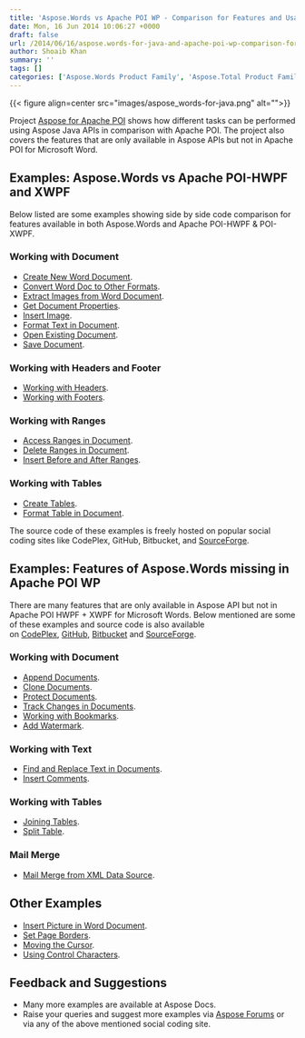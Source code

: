 ```yaml
---
title: 'Aspose.Words vs Apache POI WP - Comparison for Features and Usage'
date: Mon, 16 Jun 2014 10:06:27 +0000
draft: false
url: /2014/06/16/aspose.words-for-java-and-apache-poi-wp-comparison-for-features-and-usage/
author: Shoaib Khan
summary: ''
tags: []
categories: ['Aspose.Words Product Family', 'Aspose.Total Product Family']
---
```




{{< figure align=center src="images/aspose_words-for-java.png" alt="">}}


Project [Aspose for Apache POI][1] shows how different tasks can be performed using Aspose Java APIs in comparison with Apache POI. The project also covers the features that are only available in Aspose APIs but not in Apache POI for Microsoft Word.

## Examples: Aspose.Words vs Apache POI-HWPF and XWPF

Below listed are some examples showing side by side code comparison for features available in both Aspose.Words and Apache POI-HWPF & POI-XWPF.

### Working with Document

*   [Create New Word Document][2].
*   [Convert Word Doc to Other Formats][3].
*   [Extract Images from Word Document][4].
*   [Get Document Properties][5].
*   [Insert Image][6].
*   [Format Text in Document][7].
*   [Open Existing Document][8].
*   [Save Document][9].

### Working with Headers and Footer

*   [Working with Headers][10].
*   [Working with Footers][11].

### Working with Ranges

*   [Access Ranges in Document][12].
*   [Delete Ranges in Document][13].
*   [Insert Before and After Ranges][14].

### Working with Tables

*   [Create Tables][15].
*   [Format Table in Document][16].

The source code of these examples is freely hosted on popular social coding sites like CodePlex, GitHub, Bitbucket, and [SourceForge][17].

## Examples: Features of Aspose.Words missing in Apache POI WP

There are many features that are only available in Aspose API but not in Apache POI HWPF + XWPF for Microsoft Words. Below mentioned are some of these examples and source code is also available on [CodePlex][18], [GitHub][19], [Bitbucket][20] and [SourceForge][21].

### Working with Document

*   [Append Documents][22].
*   [Clone Documents][23].
*   [Protect Documents][24].
*   [Track Changes in Documents][25].
*   [Working with Bookmarks][26].
*   [Add Watermark][27].

### Working with Text

*   [Find and Replace Text in Documents][28].
*   [Insert Comments][29].

### Working with Tables

*   [Joining Tables][30].
*   [Split Table][31].

### Mail Merge

*   [Mail Merge from XML Data Source][32].

## Other Examples

*   [Insert Picture in Word Document][33].
*   [Set Page Borders][34].
*   [Moving the Cursor][35].
*   [Using Control Characters][36].

## Feedback and Suggestions

*   Many more examples are available at Aspose Docs. 
*   Raise your queries and suggest more examples via [Aspose Forums][37] or via any of the above mentioned social coding site.




[1]: https://docs.aspose.com/
[2]: https://docs.aspose.com/
[3]: https://docs.aspose.com/
[4]: https://docs.aspose.com/
[5]: https://docs.aspose.com/
[6]: https://docs.aspose.com/
[7]: https://docs.aspose.com/
[8]: https://docs.aspose.com/
[9]: https://docs.aspose.com/
[10]: https://docs.aspose.com/
[11]: https://docs.aspose.com/
[12]: https://docs.aspose.com/
[13]: https://docs.aspose.com/
[14]: https://docs.aspose.com/
[15]: https://docs.aspose.com/
[16]: https://docs.aspose.com/
[17]: https://sourceforge.net/projects/asposeforapachepoi/
[18]: https://docs.aspose.com/
[19]: https://github.com/asposemarketplace/Aspose_for_Apache_POI
[20]: https://bitbucket.org/asposemarketplace/aspose-for-apache-poi
[21]: https://sourceforge.net/projects/asposeforapachepoi/
[22]: https://docs.aspose.com/
[23]: https://docs.aspose.com/
[24]: https://docs.aspose.com/
[25]: https://docs.aspose.com/
[26]: https://docs.aspose.com/
[27]: https://docs.aspose.com/
[28]: https://docs.aspose.com/
[29]: https://docs.aspose.com/
[30]: https://docs.aspose.com/
[31]: https://docs.aspose.com/
[32]: https://docs.aspose.com/
[33]: https://docs.aspose.com/
[34]: https://docs.aspose.com/
[35]: https://docs.aspose.com/
[36]: https://docs.aspose.com/
[37]: http://forum.aspose.com/




